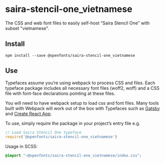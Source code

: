 
# saira-stencil-one_vietnamese

The CSS and web font files to easily self-host “Saira Stencil One” with subset "vietnamese".

## Install

`npm install --save @openfonts/saira-stencil-one_vietnamese`

## Use

Typefaces assume you’re using webpack to process CSS and files. Each typeface
package includes all necessary font files (woff2, woff) and a CSS file with
font-face declarations pointing at these files.

You will need to have webpack setup to load css and font files. Many tools built
with Webpack will work out of the box with Typefaces such as [Gatsby](https://github.com/gatsbyjs/gatsby)
and [Create React App](https://github.com/facebookincubator/create-react-app).

To use, simply require the package in your project’s entry file e.g.

```javascript
// Load Saira Stencil One typeface
require('@openfonts/saira-stencil-one_vietnamese')
```

Usage in SCSS:
```scss
@import "~@openfonts/saira-stencil-one_vietnamese/index.css";
```

